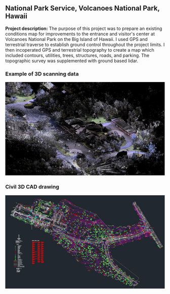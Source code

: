 ## National Park Service, Volcanoes National Park, Hawaii

**Project description:** The purpose of this project was to prepare an existing conditions map for improvements to the entrance 
and visitor's center at Volcanoes National Park on the Big Island of Hawaii.  I used GPS and terrestrial traverse to establish 
ground control throughout the project limits.  I then incoperated GPS and terrestrial topography to create a map which included 
contours, utilities, trees, structures, roads, and parking.  The topographic survey was supplemented with ground based lidar.

### Example of 3D scanning data
![Example of the 3D scanned data](https://github.com/dcbreneman/dcbreneman.github.io/blob/master/images/HAVOvisit3D.JPG)

### Civil 3D CAD drawing
![Civil3D CAD drawing](https://github.com/dcbreneman/dcbreneman.github.io/blob/master/images/HavoCAD.JPG)
